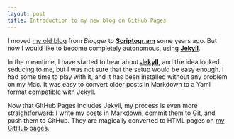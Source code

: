 ```yaml
---
layout: post
title: Introduction to my new blog on GitHub Pages
---
```

I moved [my old blog](https://yildizoglu.blogspot.fr) from _Blogger_ to **[Scriptogr.am](http://scriptogr.am/)** some years ago. But now I would like to become completely autonomous, using  **[Jekyll](https://jekyllrb.com/)**.

In the meantime, I have started to hear about **[Jekyll](https://jekyllrb.com/)**, and the idea looked seducing to me, but I was not sure that the setup would be easy enough. I had some time to play with it, and it has been installed without any problem on my Mac. It was easy to convert older posts in Markdown to a Yaml format compatible with Jekyll. 

Now that GitHub Pages includes Jekyll, my process is even more straightforward: I write my posts in Markdown, commit them to Git, and push them to GitHub. They are magically converted to HTML pages on [my GitHub pages](https://myildi.github.io).